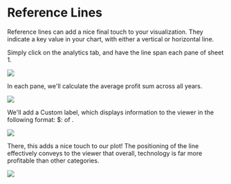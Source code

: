 # Reference Lines

‍Reference lines can add a nice final touch to your visualization. They indicate a key value in your chart, with either a vertical or horizontal line.

Simply click on the analytics tab, and have the line span each pane of sheet 1.

![](https://miro.medium.com/max/3840/1*-oH9n1c2Hh8NyU-Lp8pLDw.gif)

In each pane, we'll calculate the average profit sum across all years.

![](https://miro.medium.com/max/3840/1*rJ39WXl5TSg3im5e2kZCuw.gif)

We'll add a Custom label, which displays information to the viewer in the following format: $<Value>: <Computation> of <Field Name>.

![](https://miro.medium.com/max/3840/1*9EmbK50zv0qVJ-aer5Nluw.gif)

There, this adds a nice touch to our plot! The positioning of the line effectively conveys to the viewer that overall, technology is far more profitable than other categories.

![](https://miro.medium.com/max/3840/1*dZTHFiqg5mmWMv05jwnpSg.gif)